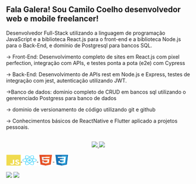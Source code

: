 ## Fala Galera! Sou Camilo Coelho desenvolvedor web e mobile freelancer!
Desenvolvedor Full-Stack utilizando a linguagem de programação JavaScript e a biblioteca React.js para o front-end e a biblioteca Node.js para o Back-End, e domínio de Postgresql para bancos SQL.
  
-> Front-End: Desenvolvimento completo de sites em React.js com pixel perfection, integração com APIs, e testes ponta a pota (e2e) com Cypress
 
 -> Back-End: Desenvolvimento de APIs rest em Node.js e Express, testes de integração com jest, 
autenticação utilizando JWT.
  
->Banco de dados: dominio completo de CRUD em bancos sql utilizando o gererenciado Postgress para banco de dados

-> dominio de versionamento de código utilizando git e github

-> Conhecimentos básicos de ReactNative e Flutter aplicado a projetos pessoais.
 
<br>
<div align="center">
  <a href="https://github.com/camilocoelhogomes">
  <img height="180em" width:"50%" src="https://github-readme-stats.vercel.app/api?username=camilocoelhogomes&show_icons=true&theme=dark&include_all_commits=true&count_private=true"/>
  <img height="180em" width:"50%" src="https://github-readme-stats.vercel.app/api/top-langs/?username=camilocoelhogomes&layout=compact&langs_count=7&theme=dark"/>
</div>

 <div style="display: inline_block"><br>
  <img align="center" alt="Rafa-Js" height="30" width="40" src="https://raw.githubusercontent.com/devicons/devicon/master/icons/javascript/javascript-plain.svg">
  <img align="center" alt="Rafa-React" height="30" width="40" src="https://raw.githubusercontent.com/devicons/devicon/master/icons/react/react-original.svg">
  <img align="center" alt="Rafa-HTML" height="30" width="40" src="https://raw.githubusercontent.com/devicons/devicon/master/icons/html5/html5-original.svg">
  <img align="center" alt="Rafa-CSS" height="30" width="40" src="https://raw.githubusercontent.com/devicons/devicon/master/icons/css3/css3-original.svg">
</div>
  <br>
  <a href = "mailto:camilo.coelho.gomes@gmail.com"><img src="https://img.shields.io/badge/-Gmail-%23333?style=for-the-badge&logo=gmail&logoColor=white" target="_blank"></a>
  <a href="https://www.linkedin.com/in/camilocoelhogomes/" target="_blank"><img src="https://img.shields.io/badge/-LinkedIn-%230077B5?style=for-the-badge&logo=linkedin&logoColor=white" target="_blank"></a>  
</div>
